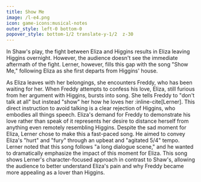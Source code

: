 ```yaml
---
title: Show Me
image: /l-e4.png
icon: game-icons:musical-notes
outer_style: left-0 bottom-0
popover_style: bottom-1/2 translate-y-1/2  z-30
---
```

In Shaw's play, the fight between Eliza and Higgins results in Eliza leaving Higgins overnight. However, the audience doesn't see the immediate aftermath of the fight. Lerner, however, fills this gap with the song "Show Me," following Eliza as she first departs from Higgins' house.
<!--more-->
As Eliza leaves with her belongings, she encounters Freddy, who has been waiting for her. When Freddy attempts to confess his love, Eliza, still furious from her argument with Higgins, bursts into song. She tells Freddy to "don't talk at all" but instead "show" her how he loves her :inline-cite[Lerner]. This direct instruction to avoid talking is a clear rejection of Higgins, who embodies all things speech. Eliza's demand for Freddy to demonstrate his love rather than speak of it represents her desire to distance herself from anything even remotely resembling Higgins.
Despite the sad moment for Eliza, Lerner chose to make this a fast-paced song. He aimed to convey Eliza's "hurt" and "fury" through an upbeat and "agitated 5/4" tempo. Lerner noted that this song follows "a long dialogue scene," and he wanted to dramatically emphasize the impact of this moment for Eliza. This song shows Lerner's character-focused approach in contrast to Shaw's, allowing the audience to better understand Eliza's pain and why Freddy became more appealing as a lover than Higgins.

